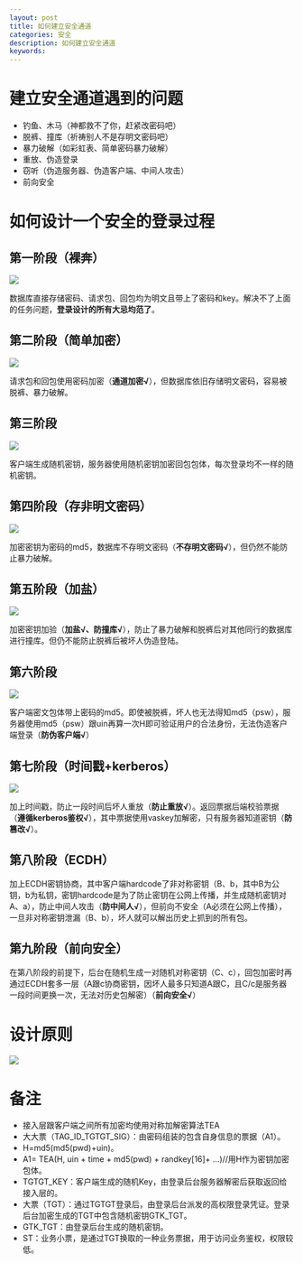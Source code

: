 ```yaml
---
layout: post
title: 如何建立安全通道
categories: 安全
description: 如何建立安全通道
keywords: 
---
```





# 建立安全通道遇到的问题

- 钓鱼、木马（神都救不了你，赶紧改密码吧）
- 脱裤、撞库（祈祷别人不是存明文密码吧）
- 暴力破解（如彩虹表、简单密码暴力破解）
- 重放、伪造登录
- 窃听（伪造服务器、伪造客户端、中间人攻击）
- 前向安全
 
# 如何设计一个安全的登录过程

 
## 第一阶段（裸奔）


![](/images/posts/2016-12-01-how-to-build-securty-community.md/1.png)

数据库直接存储密码、请求包、回包均为明文且带上了密码和key。解决不了上面的任务问题，**登录设计的所有大忌均范了**。
 

## 第二阶段（简单加密）

![](/images/posts/2016-12-01-how-to-build-securty-community.md/2.png)

请求包和回包使用密码加密（**通道加密√**），但数据库依旧存储明文密码，容易被脱裤、暴力破解。
 
 
## 第三阶段

![](/images/posts/2016-12-01-how-to-build-securty-community.md/3.png)

客户端生成随机密钥，服务器使用随机密钥加密回包包体，每次登录均不一样的随机密钥。
 

## 第四阶段（存非明文密码）

![](/images/posts/2016-12-01-how-to-build-securty-community.md/4.png)

加密密钥为密码的md5，数据库不存明文密码（**不存明文密码√**），但仍然不能防止暴力破解。
 
 
## 第五阶段（加盐）

![](/images/posts/2016-12-01-how-to-build-securty-community.md/5.png)

加密密钥加验（**加盐√、防撞库√**），防止了暴力破解和脱裤后对其他同行的数据库进行撞库。但仍不能防止脱裤后被坏人伪造登陆。
 
 
## 第六阶段


![](/images/posts/2016-12-01-how-to-build-securty-community.md/6.png)

客户端密文包体带上密码的md5。即使被脱裤，坏人也无法得知md5（psw），服务器使用md5（psw）跟uin再算一次H即可验证用户的合法身份，无法伪造客户端登录（**防伪客户端√**）

 
## 第七阶段（时间戳+kerberos）

![](/images/posts/2016-12-01-how-to-build-securty-community.md/7.png)

加上时间戳，防止一段时间后坏人重放（**防止重放√**）。返回票据后端校验票据（**遵循kerberos鉴权√**），其中票据使用vaskey加解密，只有服务器知道密钥（**防篡改√**）。
 
## 第八阶段（ECDH）

加上ECDH密钥协商，其中客户端hardcode了非对称密钥（B、b，其中B为公钥，b为私钥，密钥hardcode是为了防止密钥在公网上传播，并生成随机密钥对A、a），防止中间人攻击（**防中间人√**），但前向不安全（A必须在公网上传播），一旦非对称密钥泄漏（B、b），坏人就可以解出历史上抓到的所有包。
 
## 第九阶段（前向安全）

在第八阶段的前提下，后台在随机生成一对随机对称密钥（C、c），回包加密时再通过ECDH套多一层（A跟c协商密钥，因坏人最多只知道A跟C，且C/c是服务器一段时间更换一次，无法对历史包解密）（**前向安全√**）
 

# 设计原则

![](/images/posts/2016-12-01-how-to-build-securty-community.md/8.png)


# 备注

- 接入层跟客户端之间所有加密均使用对称加解密算法TEA
- 大大票（TAG_ID_TGTGT_SIG）：由密码组装的包含自身信息的票据（A1）。
- H=md5(md5(pwd)+uin)。
- A1= TEA(H, uin + time + md5(pwd) + randkey[16]+ …)//用H作为密钥加密包体。
- TGTGT_KEY：客户端生成的随机Key，由登录后台服务器解密后获取返回给接入层的。
- 大票（TGT）：通过TGTGT登录后，由登录后台派发的高权限登录凭证。登录后台加密生成的TGT中包含随机密钥GTK_TGT。
- GTK_TGT：由登录后台生成的随机密钥。
- ST：业务小票，是通过TGT换取的一种业务票据，用于访问业务鉴权，权限较低。

 


